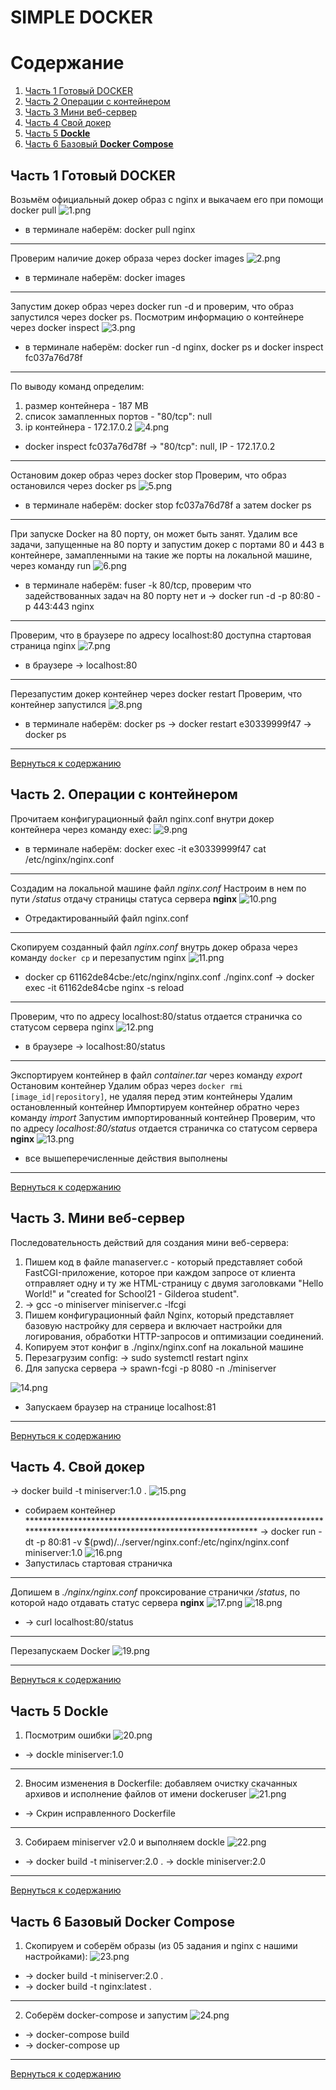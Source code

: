 # SIMPLE DOCKER

# Содержание

1. [Часть 1 Готовый DOCKER](#часть-1-готовый-docker)
2. [Часть 2 Операции с контейнером](#часть-2-операции-с-контейнером)
3. [Часть 3 Мини веб-сервер](#часть-3-мини-веб-сервер)
4. [Часть 4 Свой докер](#часть-4-свой-докер)
5. [Часть 5 **Dockle**](#часть-5-dockle)
6. [Часть 6 Базовый **Docker Compose**](#часть-6-базовый-docker-compose)

## Часть 1 Готовый DOCKER

Возьмём официальный докер образ с nginx и выкачаем его при помощи docker pull
![1.png](images/1.png)
- в терминале наберём: docker pull nginx
*************************************************************************************************************************
Проверим наличие докер образа через docker images
![2.png](images/2.png)
- в терминале наберём: docker images
*************************************************************************************************************************
Запустим докер образ через docker run -d и проверим, что образ запустился через docker ps. Посмотрим информацию о контейнере через docker inspect
![3.png](images/3.png)
- в терминале наберём: docker run -d nginx, docker ps и docker inspect fc037a76d78f
*************************************************************************************************************************
По выводу команд определим:
1. размер контейнера - 187 МВ
2. список замапленных портов - "80/tcp": null 
3. ip контейнера - 172.17.0.2
![4.png](images/4.png)
- docker inspect fc037a76d78f -> "80/tcp": null, IP - 172.17.0.2
*************************************************************************************************************************
Остановим докер образ через docker stop
Проверим, что образ остановился через docker ps
![5.png](images/5.png)
- в терминале наберём: docker stop fc037a76d78f а затем docker ps
*************************************************************************************************************************
При запуске Docker на 80 порту, он может быть занят. Удалим все задачи, запущенные на 80 порту и запустим докер с портами 80 и 443 в контейнере, замапленными на такие же порты на локальной машине, через команду run
![6.png](images/6.png)
- в терминале наберём: fuser -k 80/tcp, проверим что задействованных задач на 80 порту нет и -> docker run -d -p 80:80 -p 443:443 nginx
*************************************************************************************************************************
Проверим, что в браузере по адресу localhost:80 доступна стартовая страница nginx
![7.png](images/7.png)
- в браузере -> localhost:80
*************************************************************************************************************************
Перезапустим докер контейнер через docker restart
Проверим, что контейнер запустился
![8.png](images/8.png)
- в терминале наберём: docker ps -> docker restart e30339999f47 -> docker ps
*************************************************************************************************************************
[Вернуться к содержанию](#содержание)

## Часть 2. Операции с контейнером

Прочитаем конфигурационный файл nginx.conf внутри докер контейнера через команду exec:
![9.png](images/9.png)
- в терминале наберём: docker exec -it e30339999f47 cat /etc/nginx/nginx.conf
*************************************************************************************************************************
Создадим на локальной машине файл *nginx.conf*
Настроим в нем по пути */status* отдачу страницы статуса сервера **nginx**
![10.png](images/10.png)
- Отредактированныйй файл nginx.conf
*************************************************************************************************************************
Скопируем созданный файл *nginx.conf* внутрь докер образа через команду `docker cp` и перезапустим nginx
![11.png](images/11.png)
- docker cp 61162de84cbe:/etc/nginx/nginx.conf ./nginx.conf -> docker exec -it 61162de84cbe nginx -s reload
*************************************************************************************************************************
Проверим, что по адресу localhost:80/status отдается страничка со статусом сервера nginx
![12.png](images/12.png)
- в браузере -> localhost:80/status
*************************************************************************************************************************
Экспортируем контейнер в файл *container.tar* через команду *export*
Остановим контейнер
Удалим образ через `docker rmi [image_id|repository]`, не удаляя перед этим контейнеры
Удалим остановленный контейнер
Импортируем контейнер обратно через команду *import*
Запустим импортированный контейнер
Проверим, что по адресу *localhost:80/status* отдается страничка со статусом сервера **nginx**
![13.png](images/13.png)
- все вышеперечисленные действия выполнены
*************************************************************************************************************************
[Вернуться к содержанию](#содержание)

## Часть 3. Мини веб-сервер

Последовательность действий для создания мини веб-сервера:
1. Пишем код в файле manaserver.c - который представляет собой FastCGI-приложение, которое при каждом запросе от клиента отправляет одну и ту же HTML-страницу с двумя заголовками "Hello World!" и "created for School21 - Gilderoa student".
2. ->  gcc -o miniserver miniserver.c -lfcgi
3. Пишем  конфигурационный файл Nginx, который представляет базовую настройку для сервера и включает настройки для логирования, обработки HTTP-запросов и оптимизации соединений.
4. Копируем этот конфиг в ./nginx/nginx.conf на локальной машине
5. Перезагрузим config: -> sudo systemctl restart nginx
6. Для запуска сервера -> spawn-fcgi -p 8080 -n ./miniserver

![14.png](images/14.png)
- Запускаем браузер на странице localhost:81
*************************************************************************************************************************
[Вернуться к содержанию](#содержание)

## Часть 4. Свой докер
 -> docker build -t miniserver:1.0 .
![15.png](images/15.png)
- собираем контейнер
************************************************************************************************************************* -> docker run -dt -p 80:81 -v $(pwd)/../server/nginx.conf:/etc/nginx/nginx.conf miniserver:1.0
![16.png](images/16.png)
- Запустилась стартовая страничка
*************************************************************************************************************************
Допишем в *./nginx/nginx.conf* проксирование странички */status*, по которой надо отдавать статус сервера **nginx**
![17.png](images/17.png)
![18.png](images/18.png)
- -> curl localhost:80/status
*************************************************************************************************************************
Перезапускаем Docker
![19.png](images/19.png)
*************************************************************************************************************************
[Вернуться к содержанию](#содержание)

## Часть 5 **Dockle**

1. Посмотрим ошибки
![20.png](images/20.png)
- -> dockle miniserver:1.0
*************************************************************************************************************************
2. Вносим изменения в Dockerfile: добавляем очистку скачанных архивов и исполнение файлов от имени dockeruser
![21.png](images/21.png)
- -> Скрин исправленного Dockerfile
*************************************************************************************************************************
3. Собираем miniserver v2.0 и выполняем dockle
![22.png](images/22.png)
- -> docker build -t miniserver:2.0 .
-> dockle miniserver:2.0
*************************************************************************************************************************
[Вернуться к содержанию](#содержание)

## Часть 6 Базовый **Docker Compose**

1. Скопируем и соберём образы (из 05 задания и nginx с нашими настройками): 
![23.png](images/23.png)
- -> docker build -t miniserver:2.0 .
- -> docker build -t nginx:latest .
*************************************************************************************************************************
2. Соберём docker-compose и запустим
![24.png](images/24.png)
- -> docker-compose build
- -> docker-compose up
*************************************************************************************************************************
[Вернуться к содержанию](#содержание)